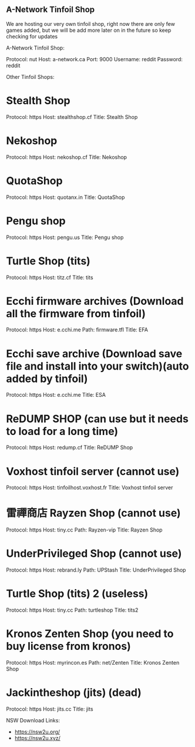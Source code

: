 A-Network Tinfoil Shop
----------------------

We are hosting our very own tinfoil shop, right now there are only few games added, but we will be add more later on in the future so keep checking for updates




A-Network Tinfoil Shop:

Protocol: nut
Host: a-network.ca
Port: 9000
Username: reddit
Password: reddit





Other Tinfoil Shops:


# Stealth Shop
Protocol: https
Host: stealthshop.cf
Title: Stealth Shop

# Nekoshop
Protocol: https
Host: nekoshop.cf
Title: Nekoshop

# QuotaShop
Protocol: https
Host: quotanx.in
Title: QuotaShop


# Pengu shop
Protocol: https
Host: pengu.us
Title: Pengu shop

# Turtle Shop (tits)
Protocol: https
Host: titz.cf
Title: tits

# Ecchi firmware archives (Download all the firmware from tinfoil)
Protocol: https
Host: e.cchi.me
Path: firmware.tfl
Title: EFA

# Ecchi save archive (Download save file and install into your switch)(auto added by tinfoil)
Protocol: https
Host: e.cchi.me
Title: ESA

# ReDUMP SHOP (can use but it needs to load for a long time)
Protocol: https
Host: redump.cf
Title: ReDUMP Shop

# Voxhost tinfoil server (cannot use)
Protocol: https
Host: tinfoilhost.voxhost.fr
Title: Voxhost tinfoil server

# 雷禪商店 Rayzen Shop (cannot use)
Protocol: https
Host: tiny.cc
Path: Rayzen-vip
Title: Rayzen Shop

# UnderPrivileged Shop (cannot use)
Protocol: https
Host: rebrand.ly
Path: UPStash
Title: UnderPrivileged Shop

# Turtle Shop (tits) 2 (useless)
Protocol: https
Host: tiny.cc
Path: turtleshop
Title: tits2

# Kronos Zenten Shop (you need to buy license from kronos)
Protocol: https
Host: myrincon.es
Path: net/Zenten
Title: Kronos Zenten Shop

# Jackintheshop (jits) (dead)
Protocol: https
Host: jits.cc
Title: jits



NSW Download Links:

- https://nsw2u.org/
- https://nsw2u.xyz/

